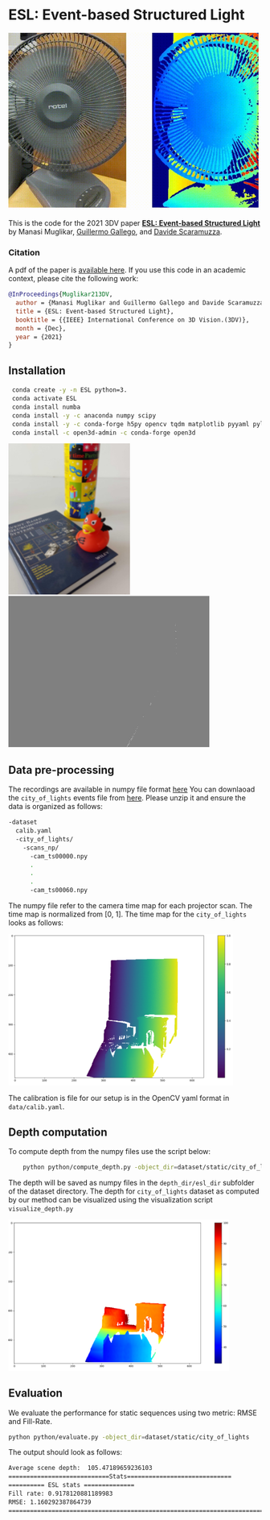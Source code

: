 # ESL: Event-based Structured Light
[![ESL: Event-based Structured Light](videos/fan.gif)](https://youtu.be/SITmvZ8VLfs)

This is the code for the 2021 3DV paper [**ESL: Event-based Structured Light**](http://rpg.ifi.uzh.ch/docs/3DV21_Muglikar_ESL.pdf) by Manasi Muglikar, [Guillermo Gallego](http://www.guillermogallego.es), and [Davide Scaramuzza](http://rpg.ifi.uzh.ch/people_scaramuzza.html).



### Citation

A pdf of the paper is [available here](http://rpg.ifi.uzh.ch/docs/3DV21_Muglikar_ESL.pdf). 
If you use this code in an academic context, please cite the following work:

```bibtex
@InProceedings{Muglikar213DV,
  author = {Manasi Muglikar and Guillermo Gallego and Davide Scaramuzza},
  title = {ESL: Event-based Structured Light},
  booktitle = {{IEEE} International Conference on 3D Vision.(3DV)},
  month = {Dec},
  year = {2021}
}
```

## Installation

```bash
 conda create -y -n ESL python=3.
 conda activate ESL
 conda install numba
 conda install -y -c anaconda numpy scipy
 conda install -y -c conda-forge h5py opencv tqdm matplotlib pyyaml pylops
 conda install -c open3d-admin -c conda-forge open3d
```

<p align="left">
   <img src="videos/reference.png" height="300"/>
   <img src="videos/book_duck.gif" height="300"/>
</p>


## Data pre-processing
The recordings are available in numpy file format [here](http://rpg.ifi.uzh.ch/esl.html)
You can downlaoad the `city_of_lights` events file from [here](http://rpg.ifi.uzh.ch/data/esl/static/city_of_lights/scans_np.zip).
Please unzip it and ensure the data is organized as follows:
```bash
-dataset
  calib.yaml
  -city_of_lights/
    -scans_np/
      -cam_ts00000.npy
      .
      .
      .
      -cam_ts00060.npy
```
The numpy file refer to the camera time map for each projector scan.
The time map is normalized from [0, 1].
The time map for the `city_of_lights` looks as follows:

<p align="left">
   <img src="videos/time_map.png" height="300"/>
</p>

The calibration is file for our setup is in the OpenCV yaml format in `data/calib.yaml`.


## Depth computation
To compute depth from the numpy files use the script below:
```bash
    python python/compute_depth.py -object_dir=dataset/static/city_of_lights/ -calib=dataset/calib.yaml -num_scans 1
```
The depth will be saved as numpy files in the `depth_dir/esl_dir` subfolder of the dataset directory.
The depth for `city_of_lights` dataset as computed by our method can be visualized using the visualization script `visualize_depth.py`
<p align="left">
   <img src="videos/depth.png" height="300"/>
</p>

## Evaluation
We evaluate the performance for static sequences using two metric: RMSE and Fill-Rate.
```bash
python python/evaluate.py -object_dir=dataset/static/city_of_lights
```
The output should look as follows:
```bash
Average scene depth:  105.47189659236103
============================Stats=============================
========== ESL stats ==============
Fill rate: 0.9178120881189983
RMSE: 1.160292387864739
=======================================================================
```
